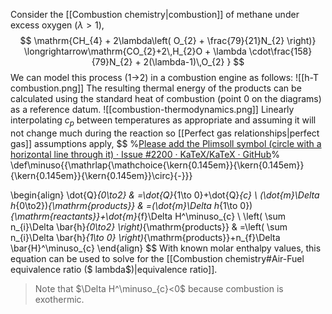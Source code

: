 Consider the [[Combustion chemistry|combustion]] of methane under excess oxygen ($\lambda>1$),
$$
\mathrm{CH_{4} + 2\lambda\left( O_{2} + \frac{79}{21}N_{2} \right)} \longrightarrow\mathrm{CO_{2}+2\,H_{2}O +  \lambda \cdot\frac{158}{79}N_{2} + 2(\lambda-1)\,O_{2} }
$$
We can model this process (1→2) in a combustion engine as follows:
![[h-T combustion.png]]
The resulting thermal energy of the products can be calculated using the standard heat of combustion (point 0 on the diagrams) as a reference datum.
![[combustion-thermodynamics.png]]
Linearly interpolating $c_{p}$ between temperatures as appropriate and assuming it will not change much during the reaction so [[Perfect gas relationships|perfect gas]] assumptions apply,
$$
%[Please add the Plimsoll symbol (circle with a horizontal line through it) · Issue #2200 · KaTeX/KaTeX · GitHub](https://github.com/KaTeX/KaTeX/issues/2200)%
\def\minuso{{\mathrlap{\mathchoice{\kern{0.145em}}{\kern{0.145em}}{\kern{0.145em}}{\kern{0.145em}}\circ}{-}}}

\begin{align}
\dot{Q}_{0\to2} & =\dot{Q}_{1\to 0}+\dot{Q}_{c} \\
(\dot{m}\Delta h_{0\to2})_{\mathrm{products}} & =(\dot{m}\Delta h_{1\to 0})_{\mathrm{reactants}}+\dot{m}_{f}\Delta H^\minuso_{c} \\
\left( \sum n_{i}\Delta \bar{h}_{0\to2} \right)_{\mathrm{products}} & =\left( \sum n_{i}\Delta \bar{h}_{1\to 0} \right)_{\mathrm{products}}+n_{f}\Delta \bar{H}^\minuso_{c}
\end{align}
$$
With known molar enthalpy values, this equation can be used to solve for the [[Combustion chemistry#Air-Fuel equivalence ratio ($ lambda$)|equivalence ratio]].

>Note that $\Delta H^\minuso_{c}<0$ because combustion is exothermic.
